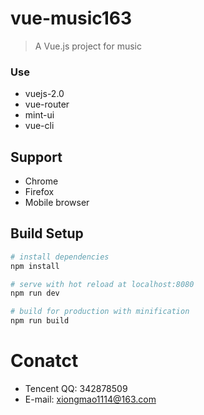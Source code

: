 # vue-music163

> A Vue.js project for music
### Use
* vuejs-2.0
* vue-router
* mint-ui
* vue-cli

## Support
* Chrome
* Firefox
* Mobile browser

## Build Setup

``` bash
# install dependencies
npm install

# serve with hot reload at localhost:8080
npm run dev

# build for production with minification
npm run build
```

# Conatct

- Tencent QQ: 342878509
- E-mail: xiongmao1114@163.com
